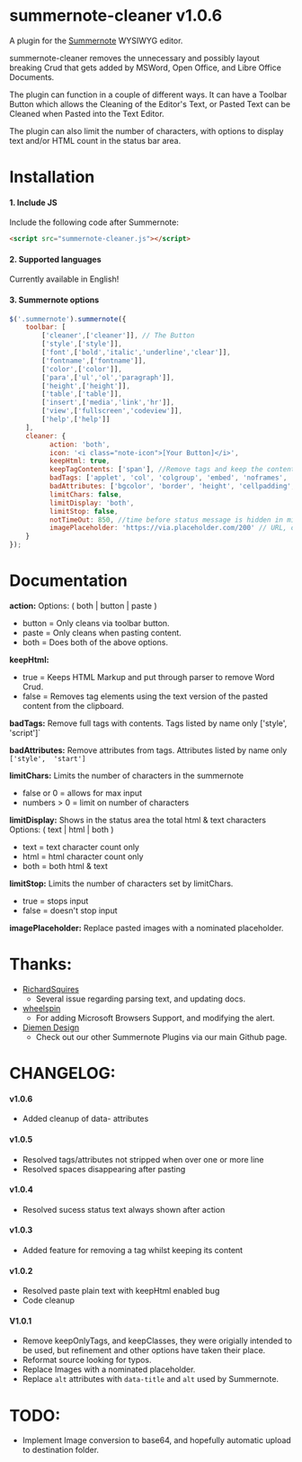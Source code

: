 # summernote-cleaner v1.0.6
A plugin for the [Summernote](https://github.com/summernote/summernote/) WYSIWYG editor.

summernote-cleaner removes the unnecessary and possibly layout breaking Crud that gets added by MSWord, Open Office, and Libre Office Documents.

The plugin can function in a couple of different ways. It can have a Toolbar Button which allows the Cleaning of the Editor's Text, or Pasted Text can be Cleaned when Pasted into the Text Editor.

The plugin can also limit the number of characters, with options to display text and/or HTML count in the status bar area.

# Installation

#### 1. Include JS

Include the following code after Summernote:

```html
<script src="summernote-cleaner.js"></script>
```

#### 2. Supported languages

Currently available in English!

#### 3. Summernote options

```javascript
$('.summernote').summernote({
    toolbar: [
        ['cleaner',['cleaner']], // The Button
        ['style',['style']],
        ['font',['bold','italic','underline','clear']],
        ['fontname',['fontname']],
        ['color',['color']],
        ['para',['ul','ol','paragraph']],
        ['height',['height']],
        ['table',['table']],
        ['insert',['media','link','hr']],
        ['view',['fullscreen','codeview']],
        ['help',['help']]
    ],
    cleaner: {
          action: 'both',
          icon: '<i class="note-icon">[Your Button]</i>',
          keepHtml: true,
          keepTagContents: ['span'], //Remove tags and keep the contents
          badTags: ['applet', 'col', 'colgroup', 'embed', 'noframes', 'noscript', 'script', 'style', 'title', 'meta', 'link', 'head'], //Remove full tags with contents
          badAttributes: ['bgcolor', 'border', 'height', 'cellpadding', 'cellspacing', 'lang', 'start', 'style', 'valign', 'width'],
          limitChars: false,
          limitDisplay: 'both',
          limitStop: false,
          notTimeOut: 850, //time before status message is hidden in miliseconds
          imagePlaceholder: 'https://via.placeholder.com/200' // URL, or relative path to file.
    }
});
```

# Documentation

**action:**
Options: ( both | button | paste )
- button = Only cleans via toolbar button.
- paste = Only cleans when pasting content.
- both = Does both of the above options.

**keepHtml:**
- true = Keeps HTML Markup and put through parser to remove Word Crud.
- false = Removes tag elements using the text version of the pasted content from the clipboard.

**badTags:**
Remove full tags with contents. Tags listed by name only ['style',  'script']`

**badAttributes:**
Remove attributes from tags. Attributes listed by name only `['style',  'start']`

**limitChars:**
Limits the number of characters in the summernote
- false or 0 = allows for max input
- numbers > 0 = limit on number of characters

**limitDisplay:**
Shows in the status area the total html & text characters
Options: ( text | html | both )
- text = text character count only
- html = html character count only
- both = both html & text

**limitStop:**
Limits the number of characters set by limitChars.
- true = stops input
- false = doesn't stop input

**imagePlaceholder:**
Replace pasted images with a nominated placeholder.

# Thanks:
- [RichardSquires](https://github.com/RichardSquires)
  - Several issue regarding parsing text, and updating docs.
- [wheelspin](https://github.com/wheelspin)
  - For adding Microsoft Browsers Support, and modifying the alert.
- [Diemen Design](https://github.com/DiemenDesign/)
  - Check out our other Summernote Plugins via our main Github page.

# CHANGELOG:
#### v1.0.6
- Added cleanup of data- attributes

#### v1.0.5
- Resolved tags/attributes not stripped when over one or more line
- Resolved spaces disappearing after pasting

#### v1.0.4
- Resolved sucess status text always shown after action

#### v1.0.3
- Added feature for removing a tag whilst keeping its content

#### v1.0.2
- Resolved paste plain text with keepHtml enabled bug
- Code cleanup

#### V1.0.1
- Remove keepOnlyTags, and keepClasses, they were origially intended to be used, but refinement and other options have taken their place.
- Reformat source looking for typos.
- Replace Images with a nominated placeholder.
- Replace `alt` attributes with `data-title` and `alt` used by Summernote.

# TODO:
- Implement Image conversion to base64, and hopefully automatic upload to destination folder.

